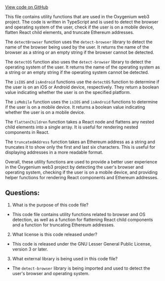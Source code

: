 [View code on GitHub](https://github.com/oxygenium/oxygenium-web3/packages/web3-react/src/utils/index.ts)

This file contains utility functions that are used in the Oxygenium web3 project. The code is written in TypeScript and is used to detect the browser and operating system of the user, check if the user is on a mobile device, flatten React child elements, and truncate Ethereum addresses.

The `detectBrowser` function uses the `detect-browser` library to detect the name of the browser being used by the user. It returns the name of the browser as a string or an empty string if the browser cannot be detected.

The `detectOS` function also uses the `detect-browser` library to detect the operating system of the user. It returns the name of the operating system as a string or an empty string if the operating system cannot be detected.

The `isIOS` and `isAndroid` functions use the `detectOS` function to determine if the user is on an iOS or Android device, respectively. They return a boolean value indicating whether the user is on the specified platform.

The `isMobile` function uses the `isIOS` and `isAndroid` functions to determine if the user is on a mobile device. It returns a boolean value indicating whether the user is on a mobile device.

The `flattenChildren` function takes a React node and flattens any nested child elements into a single array. It is useful for rendering nested components in React.

The `truncatedAddress` function takes an Ethereum address as a string and truncates it to show only the first and last six characters. This is useful for displaying addresses in a more readable format.

Overall, these utility functions are used to provide a better user experience in the Oxygenium web3 project by detecting the user's browser and operating system, checking if the user is on a mobile device, and providing helper functions for rendering React components and Ethereum addresses.
## Questions: 
 1. What is the purpose of this code file?
- This code file contains utility functions related to browser and OS detection, as well as a function for flattening React child components and a function for truncating Ethereum addresses.

2. What license is this code released under?
- This code is released under the GNU Lesser General Public License, version 3 or later.

3. What external library is being used in this code file?
- The `detect-browser` library is being imported and used to detect the user's browser and operating system.